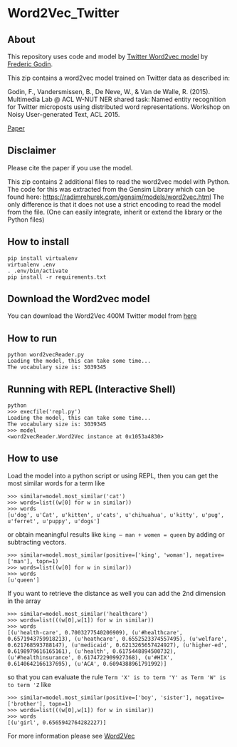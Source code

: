 #  Word2Vec_Twitter

## About
This repository uses code and model by
[Twitter Word2vec model](https://www.fredericgodin.com/software/) by [Frederic Godin](https://twitter.com/frederic_godin).

This zip contains a word2vec model trained on Twitter data as described in:

Godin, F., Vandersmissen, B., De Neve, W., & Van de Walle, R. (2015).
Multimedia Lab @ ACL W-NUT NER shared task: Named entity recognition for Twitter microposts using distributed word representations.
Workshop on Noisy User-generated Text, ACL 2015.

[Paper](https://fredericgodin.com/papers/Named%20Entity%20Recognition%20for%20Twitter%20Microposts%20using%20Distributed%20Word%20Representations.pdf)

## Disclaimer
Please cite the paper if you use the model.

This zip contains 2 additional files to read the word2vec model with Python.
The code for this was extracted from the Gensim Library which can be found here: https://radimrehurek.com/gensim/models/word2vec.html
The only difference is that it does not use a strict encoding to read the model from the file.
(One can easily integrate, inherit or extend the library or the Python files)

## How to install
```
pip install virtualenv
virtualenv .env
. .env/bin/activate
pip install -r requirements.txt 
```

## Download the Word2vec model
You can download the Word2Vec 400M Twitter model from [here](https://mega.nz/file/h0VCxDQJ#RD11bJvp6NbEfFLGKe0H7ZGDgppz7-95LDNpep5vP2s)

## How to run
```
python word2vecReader.py
Loading the model, this can take some time...
The vocabulary size is: 3039345
```

## Running with REPL (Interactive Shell)
```
python
>>> execfile('repl.py')
Loading the model, this can take some time...
The vocabulary size is: 3039345
>>> model
<word2vecReader.Word2Vec instance at 0x1053a4830>
```

## How to use
Load the model into a python script or using REPL, then you can get the most similar words for a term like
```
>>> similar=model.most_similar('cat')
>>> words=list((w[0] for w in similar))
>>> words
[u'dog', u'Cat', u'kitten', u'cats', u'chihuahua', u'kitty', u'pug', u'ferret', u'puppy', u'dogs']
```

or obtain meaningful results like `king – man + women = queen` by adding or subtracting vectors.

```
>>> similar=model.most_similar(positive=['king', 'woman'], negative=['man'], topn=1)
>>> words=list((w[0] for w in similar))
>>> words
[u'queen']
```

If you want to retrieve the distance as well you can add the 2nd dimension in the array

```
>>> similar=model.most_similar('healthcare')
>>> words=list(((w[0],w[1]) for w in similar))
>>> words
[(u'health-care', 0.7003277540206909), (u'#healthcare', 0.6571943759918213), (u'heathcare', 0.6552523374557495), (u'welfare', 0.621768593788147), (u'medicaid', 0.6213265657424927), (u'higher-ed', 0.6198979616165161), (u'health', 0.6175448894500732), (u'#healthinsurance', 0.6174722909927368), (u'#HIX', 0.6140642166137695), (u'ACA', 0.6094388961791992)]
```

so that you can evaluate the rule `Term 'X' is to term 'Y' as Term 'W' is to term 'Z` like

```
>>> similar=model.most_similar(positive=['boy', 'sister'], negative=['brother'], topn=1)
>>> words=list(((w[0],w[1]) for w in similar))
>>> words
[(u'girl', 0.6565942764282227)]
```

For more information please see [Word2Vec](https://github.com/loretoparisi/word2vec)
```
